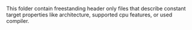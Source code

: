 This folder contain freestanding header only files that describe constant
target properties like architecture, supported cpu features, or used compiler.
